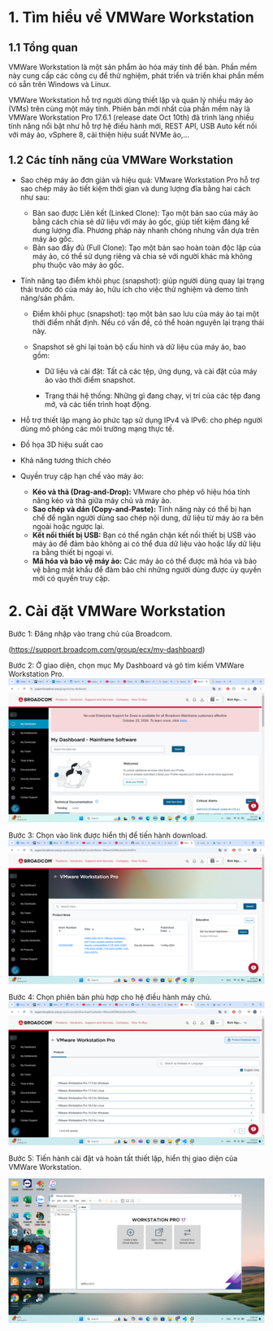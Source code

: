 # 1. Tìm hiểu về VMWare Workstation
## 1.1 Tổng quan
VMWare Workstation là một sản phẩm ảo hóa máy tính để bàn. Phần mềm này cung cấp các công cụ để thử nghiệm, phát triển và triển khai phần mềm có sẵn trên Windows và Linux. 

VMWare Workstation hỗ trợ người dùng thiết lập và quản lý nhiều máy ảo (VMs) trên cùng một máy tính. Phiên bản mới nhất của phần mềm này là VMWare Workstation Pro 17.6.1 (release date Oct 10th) đã trình làng nhiều tính năng nổi bật như hỗ trợ hệ điều hành mới, REST API, USB Auto kết nối với máy ảo, vSphere 8, cải thiện hiệu suất NVMe ảo,...
## 1.2 Các tính năng của VMWare Workstation
- Sao chép máy ảo đơn giản và hiệu quả: VMware Workstation Pro hỗ trợ sao chép máy ảo tiết kiệm thời gian và dung lượng đĩa bằng hai cách như sau:

  - Bản sao được Liên kết (Linked Clone): Tạo một bản sao của máy ảo bằng cách chia sẻ dữ liệu với máy ảo gốc, giúp tiết kiệm đáng kể dung lượng đĩa. Phương pháp này nhanh chóng nhưng vẫn dựa trên máy ảo gốc.
  - Bản sao đầy đủ (Full Clone): Tạo một bản sao hoàn toàn độc lập của máy ảo, có thể sử dụng riêng và chia sẻ với người khác mà không phụ thuộc vào máy ảo gốc.
  
- Tính năng tạo điểm khôi phục (snapshot): giúp người dùng quay lại trạng thái trước đó của máy ảo, hữu ích cho việc thử nghiệm và demo tính năng/sản phẩm.
  - Điểm khôi phục (snapshot): tạo một bản sao lưu của máy ảo tại một thời điểm nhất định. Nếu có vấn đề, có thể hoàn nguyên lại trạng thái này. 

  - Snapshot sẽ ghi lại toàn bộ cấu hình và dữ liệu của máy ảo, bao gồm:
    - Dữ liệu và cài đặt: Tất cả các tệp, ứng dụng, và cài đặt của máy ảo vào thời điểm snapshot.
    
    - Trạng thái hệ thống: Những gì đang chạy, vị trí của các tệp đang mở, và các tiến trình hoạt động.
    
- Hỗ trợ thiết lập mạng ảo phức tạp sử dụng IPv4 và IPv6: cho phép người dùng mô phỏng các môi trường mạng thực tế.
- Đồ họa 3D hiệu suất cao
- Khả năng tương thích chéo
- Quyền truy cập hạn chế vào máy ảo: 
  - **Kéo và thả (Drag-and-Drop):** VMware cho phép vô hiệu hóa tính năng kéo và thả giữa máy chủ và máy ảo.
  - **Sao chép và dán (Copy-and-Paste):** Tính năng này có thể bị hạn chế để ngăn người dùng sao chép nội dung, dữ liệu từ máy ảo ra bên ngoài hoặc ngược lại.
  - **Kết nối thiết bị USB:** Bạn có thể ngăn chặn kết nối thiết bị USB vào máy ảo để đảm bảo không ai có thể đưa dữ liệu vào hoặc lấy dữ liệu ra bằng thiết bị ngoại vi.
  - **Mã hóa và bảo vệ máy ảo:** Các máy ảo có thể được mã hóa và bảo vệ bằng mật khẩu để đảm bảo chỉ những người dùng được ủy quyền mới có quyền truy cập.

# 2. Cài đặt VMWare Workstation
Bước 1: Đăng nhập vào trang chủ của Broadcom.

(https://support.broadcom.com/group/ecx/my-dashboard)

Bước 2: Ở giao diện, chọn mục My Dashboard và gõ tìm kiếm VMWare Workstation Pro.
![](../imgs/step_2.png)

Bước 3: Chọn vào link được hiển thị để tiến hành download.
![](../imgs/step_3.png)

Bước 4: Chọn phiên bản phù hợp cho hệ điều hành máy chủ.
![](../imgs/step_4.png)

Bước 5: Tiến hành cài đặt và hoàn tất thiết lập, hiển thị giao diện của VMWare Workstation.

![](../imgs/step_5.png)